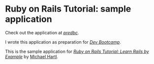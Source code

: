 # Ruby on Rails Tutorial: sample application

Check out the application at [*predbc*](http://predbc.herokuapp.com/).

I wrote this application as preparation for
[*Dev Bootcamp*](http://devbootcamp.com/).

This is the sample application for
[*Ruby on Rails Tutorial: Learn Rails by Example*](http://railstutorial.org/) by [Michael Hartl](http://michaelhartl.com/).